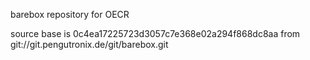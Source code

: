 barebox repository for OECR

source base is 0c4ea17225723d3057c7e368e02a294f868dc8aa from git://git.pengutronix.de/git/barebox.git

